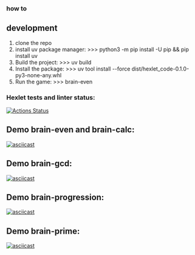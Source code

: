 ### how to
## development
1. clone the repo
2. install uv package manager:
\>\>\> python3 -m pip install -U pip && pip install uv
3. Build the project:
\>\>\> uv build
4. Install the package:
\>\>\> uv tool install --force dist/hexlet_code-0.1.0-py3-none-any.whl
5. Run the game:
\>\>\> brain-even

### Hexlet tests and linter status:
[![Actions Status](https://github.com/alexa-brave/python-project-49/actions/workflows/hexlet-check.yml/badge.svg)](https://github.com/alexa-brave/python-project-49/actions)

## Demo brain-even and brain-calc:
[![asciicast](https://asciinema.org/a/f5gJLUDrlA5pvRY5Xok49rRai.svg)](https://asciinema.org/a/f5gJLUDrlA5pvRY5Xok49rRai)

## Demo brain-gcd:
[![asciicast](https://asciinema.org/a/io4eowdu8VkrhtUwdpD1yo1FM.svg)](https://asciinema.org/a/io4eowdu8VkrhtUwdpD1yo1FM)

## Demo brain-progression:
[![asciicast](https://asciinema.org/a/GjoQMrDWUUiN9QCYSVbj6WJji.svg)](https://asciinema.org/a/GjoQMrDWUUiN9QCYSVbj6WJji)

## Demo brain-prime:
[![asciicast](https://asciinema.org/a/n60FatQCY8NDCC4DSj0KlSgc6.svg)](https://asciinema.org/a/n60FatQCY8NDCC4DSj0KlSgc6)
